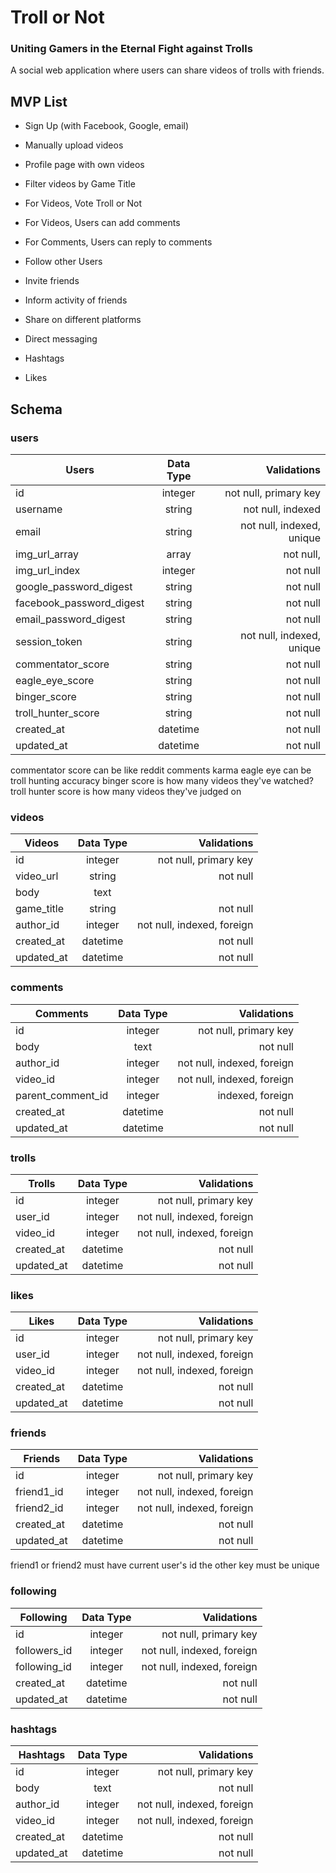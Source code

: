# Troll or Not

### Uniting Gamers in the Eternal Fight against Trolls

A social web application where users can share videos of trolls with friends.

## MVP List

* Sign Up (with Facebook, Google, email)
* Manually upload videos
* Profile page with own videos
* Filter videos by Game Title
* For Videos, Vote Troll or Not
* For Videos, Users can add comments
* For Comments, Users can reply to comments
* Follow other Users

* Invite friends
* Inform activity of friends
* Share on different platforms
* Direct messaging
* Hashtags
* Likes

## Schema

### users

| Users                    | Data Type |               Validations |
| ------------------------ | :-------: | ------------------------: |
| id                       |  integer  |     not null, primary key |
| username                 |  string   |         not null, indexed |
| email                    |  string   | not null, indexed, unique |
| img_url_array            |   array   |                 not null, |
| img_url_index            |  integer  |                  not null |
| google_password_digest   |  string   |                  not null |
| facebook_password_digest |  string   |                  not null |
| email_password_digest    |  string   |                  not null |
| session_token            |  string   | not null, indexed, unique |
| commentator_score        |  string   |                  not null |
| eagle_eye_score          |  string   |                  not null |
| binger_score             |  string   |                  not null |
| troll_hunter_score       |  string   |                  not null |
| created_at               | datetime  |                  not null |
| updated_at               | datetime  |                  not null |

commentator score can be like reddit comments karma
eagle eye can be troll hunting accuracy
binger score is how many videos they've watched?
troll hunter score is how many videos they've judged on

### videos

| Videos     | Data Type |                Validations |
| ---------- | :-------: | -------------------------: |
| id         |  integer  |      not null, primary key |
| video_url  |  string   |                   not null |
| body       |   text    |                            |
| game_title |  string   |                   not null |
| author_id  |  integer  | not null, indexed, foreign |
| created_at | datetime  |                   not null |
| updated_at | datetime  |                   not null |

### comments

| Comments          | Data Type |                Validations |
| ----------------- | :-------: | -------------------------: |
| id                |  integer  |      not null, primary key |
| body              |   text    |                   not null |
| author_id         |  integer  | not null, indexed, foreign |
| video_id          |  integer  | not null, indexed, foreign |
| parent_comment_id |  integer  |           indexed, foreign |
| created_at        | datetime  |                   not null |
| updated_at        | datetime  |                   not null |

### trolls

| Trolls     | Data Type |                Validations |
| ---------- | :-------: | -------------------------: |
| id         |  integer  |      not null, primary key |
| user_id    |  integer  | not null, indexed, foreign |
| video_id   |  integer  | not null, indexed, foreign |
| created_at | datetime  |                   not null |
| updated_at | datetime  |                   not null |

### likes

| Likes      | Data Type |                Validations |
| ---------- | :-------: | -------------------------: |
| id         |  integer  |      not null, primary key |
| user_id    |  integer  | not null, indexed, foreign |
| video_id   |  integer  | not null, indexed, foreign |
| created_at | datetime  |                   not null |
| updated_at | datetime  |                   not null |

### friends

| Friends    | Data Type |                Validations |
| ---------- | :-------: | -------------------------: |
| id         |  integer  |      not null, primary key |
| friend1_id |  integer  | not null, indexed, foreign |
| friend2_id |  integer  | not null, indexed, foreign |
| created_at | datetime  |                   not null |
| updated_at | datetime  |                   not null |

friend1 or friend2 must have current user's id
the other key must be unique

### following

| Following    | Data Type |                Validations |
| ------------ | :-------: | -------------------------: |
| id           |  integer  |      not null, primary key |
| followers_id |  integer  | not null, indexed, foreign |
| following_id |  integer  | not null, indexed, foreign |
| created_at   | datetime  |                   not null |
| updated_at   | datetime  |                   not null |

### hashtags

| Hashtags   | Data Type |                Validations |
| ---------- | :-------: | -------------------------: |
| id         |  integer  |      not null, primary key |
| body       |   text    |                   not null |
| author_id  |  integer  | not null, indexed, foreign |
| video_id   |  integer  | not null, indexed, foreign |
| created_at | datetime  |                   not null |
| updated_at | datetime  |                   not null |
